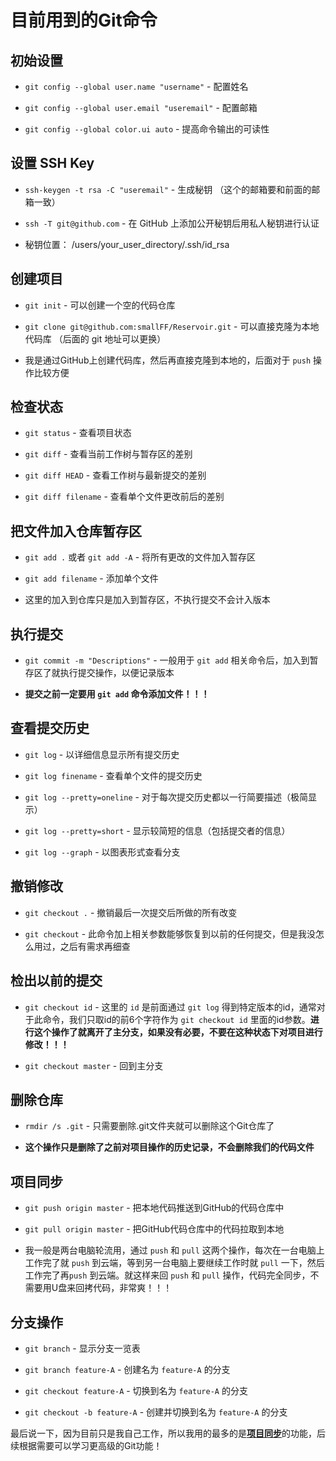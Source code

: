 # 目前用到的Git命令

## 初始设置
- `git config --global user.name "username"` - 配置姓名

- `git config --global user.email "useremail"` - 配置邮箱

- `git config --global color.ui auto` - 提高命令输出的可读性

## 设置 SSH Key

- `ssh-keygen -t rsa -C "useremail"` - 生成秘钥 （这个的邮箱要和前面的邮箱一致）

- `ssh -T git@github.com` - 在 GitHub 上添加公开秘钥后用私人秘钥进行认证

- 秘钥位置： /users/your_user_directory/.ssh/id_rsa

## 创建项目
- `git init` - 可以创建一个空的代码仓库
- `git clone git@github.com:smallFF/Reservoir.git` - 可以直接克隆为本地代码库 （后面的 git 地址可以更换）

- 我是通过GitHub上创建代码库，然后再直接克隆到本地的，后面对于 `push` 操作比较方便

## 检查状态
- `git status` - 查看项目状态

- `git diff` - 查看当前工作树与暂存区的差别

- `git diff HEAD` - 查看工作树与最新提交的差别

- `git diff filename` - 查看单个文件更改前后的差别

## 把文件加入仓库暂存区
- `git add .` 或者 `git add -A` - 将所有更改的文件加入暂存区

- `git add filename` - 添加单个文件

- 这里的加入到仓库只是加入到暂存区，不执行提交不会计入版本

## 执行提交
- `git commit -m "Descriptions"` - 一般用于 `git add` 相关命令后，加入到暂存区了就执行提交操作，以便记录版本

- **提交之前一定要用 `git add` 命令添加文件！！！**

## 查看提交历史
- `git log` - 以详细信息显示所有提交历史

- `git log finename` - 查看单个文件的提交历史

- `git log --pretty=oneline` - 对于每次提交历史都以一行简要描述（极简显示）

- `git log --pretty=short` - 显示较简短的信息（包括提交者的信息）

- `git log --graph` - 以图表形式查看分支

## 撤销修改
- `git checkout .` - 撤销最后一次提交后所做的所有改变

- `git checkout` - 此命令加上相关参数能够恢复到以前的任何提交，但是我没怎么用过，之后有需求再细查

## 检出以前的提交
- `git checkout id` - 这里的 `id` 是前面通过 `git log` 得到特定版本的id，通常对于此命令，我们只取id的前6个字符作为 `git checkout id` 里面的id参数。**进行这个操作了就离开了主分支，如果没有必要，不要在这种状态下对项目进行修改！！！**

- `git checkout master` - 回到主分支

## 删除仓库
- `rmdir /s .git` - 只需要删除.git文件夹就可以删除这个Git仓库了

- **这个操作只是删除了之前对项目操作的历史记录，不会删除我们的代码文件**

## 项目同步
- `git push origin master` - 把本地代码推送到GitHub的代码仓库中

- `git pull origin master` - 把GitHub代码仓库中的代码拉取到本地

- 我一般是两台电脑轮流用，通过 `push` 和 `pull` 这两个操作，每次在一台电脑上工作完了就 `push` 到云端，等到另一台电脑上要继续工作时就 `pull` 一下，然后工作完了再`push` 到云端。就这样来回 `push` 和 `pull` 操作，代码完全同步，不需要用U盘来回拷代码，非常爽！！！

## 分支操作
- `git branch` - 显示分支一览表

- `git branch feature-A` - 创建名为 `feature-A` 的分支

- `git checkout feature-A` - 切换到名为 `feature-A` 的分支

- `git checkout -b feature-A` - 创建并切换到名为 `feature-A` 的分支


最后说一下，因为目前只是我自己工作，所以我用的最多的是[**项目同步**](##项目同步)的功能，后续根据需要可以学习更高级的Git功能！